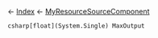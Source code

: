← [Index](Api-Index) ← [MyResourceSourceComponent](Sandbox.Game.EntityComponents.MyResourceSourceComponent)

```csharp[float](System.Single) MaxOutput```